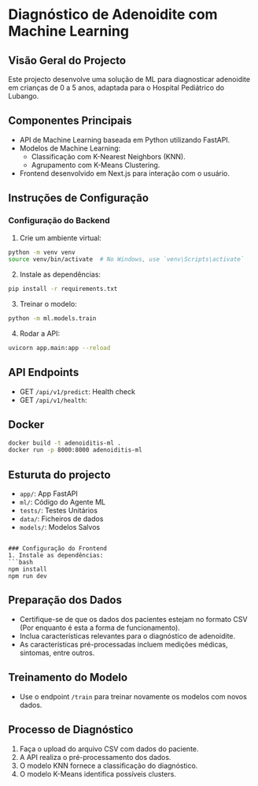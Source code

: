 
# Diagnóstico de Adenoidite com Machine Learning

## Visão Geral do Projecto
Este projecto desenvolve uma solução de ML para diagnosticar adenoidite em crianças de 0 a 5 anos, adaptada para o Hospital Pediátrico do Lubango.

## Componentes Principais
- API de Machine Learning baseada em Python utilizando FastAPI.
- Modelos de Machine Learning:
  - Classificação com K-Nearest Neighbors (KNN).
  - Agrupamento com K-Means Clustering.
- Frontend desenvolvido em Next.js para interação com o usuário.

## Instruções de Configuração

### Configuração do Backend
1. Crie um ambiente virtual:
```bash
python -m venv venv
source venv/bin/activate  # No Windows, use `venv\Scripts\activate`
```

2. Instale as dependências:
```bash
pip install -r requirements.txt
```

3. Treinar o modelo:
```bash
python -m ml.models.train
```

4. Rodar a API:
```bash
uvicorn app.main:app --reload
```

## API Endpoints

- GET `/api/v1/predict`: Health check
- GET `/api/v1/health`: 

## Docker


```bash
docker build -t adenoiditis-ml .
docker run -p 8000:8000 adenoiditis-ml
```

## Esturuta do projecto

- `app/`: App FastAPI
- `ml/`: Código do Agente ML
- `tests/`: Testes Unitários
- `data/`: Ficheiros de dados
- `models/`: Modelos Salvos
```

### Configuração do Frontend
1. Instale as dependências:
```bash
npm install
npm run dev
```

## Preparação dos Dados
- Certifique-se de que os dados dos pacientes estejam no formato CSV (Por enquanto é esta a forma de funcionamento).
- Inclua características relevantes para o diagnóstico de adenoidite.
- As características pré-processadas incluem medições médicas, sintomas, entre outros.

## Treinamento do Modelo
- Use o endpoint `/train` para treinar novamente os modelos com novos dados.

## Processo de Diagnóstico
1. Faça o upload do arquivo CSV com dados do paciente.
2. A API realiza o pré-processamento dos dados.
3. O modelo KNN fornece a classificação do diagnóstico.
4. O modelo K-Means identifica possíveis clusters.
